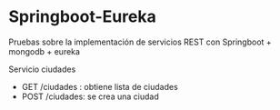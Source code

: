 # Springboot-Eureka
Pruebas sobre la implementación de servicios REST con Springboot + mongodb + eureka


Servicio ciudades
* GET /ciudades : obtiene lista de ciudades
* POST /ciudades: se crea una ciudad
